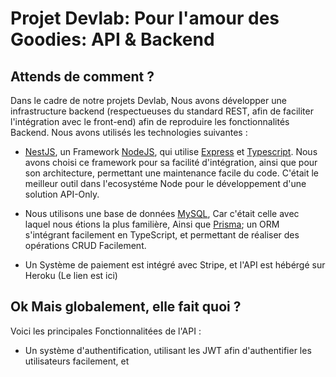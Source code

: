 # Projet Devlab: Pour l'amour des Goodies: API & Backend

## Attends de comment ?

Dans le cadre de notre projets Devlab, Nous avons développer une infrastructure backend (respectueuses du standard REST, afin de faciliter l'intégration avec le front-end) afin de reproduire les fonctionnalités Backend. Nous avons utilisés les technologies suivantes :

- [NestJS](https://nestjs.com), un Framework [NodeJS](https://nodejs.dev/), qui utilise [Express](https://expressjs.com/) et [Typescript](https://www.typescriptlang.org/). Nous avons choisi ce framework pour sa facilité d'intégration, ainsi que pour son architecture, permettant une maintenance facile du code. C'était le meilleur outil dans l'ecosystéme Node pour le développement d'une solution API-Only.

- Nous utilisons une base de données [MySQL](https://www.mysql.com/fr/), Car c'était celle avec laquel nous étions la plus familière, Ainsi que [Prisma](https://www.prisma.io/); un ORM s'intégrant facilement en TypeScript, et permettant de réaliser des opérations CRUD Facilement.

- Un Système de paiement est intégré avec Stripe, et l'API est hébérgé sur Heroku (Le lien est ici)

## Ok Mais globalement, elle fait quoi ?

Voici les principales Fonctionnalitées de l'API :

- Un système d'authentification, utilisant les JWT afin d'authentifier les utilisateurs facilement, et
